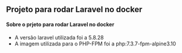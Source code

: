 ## Projeto para rodar Laravel no docker

#### Sobre o prjeto para rodar Laravel no docker
* A versão laravel utilizada foi a 5.8.28
* A imagem utilizada para o PHP-FPM foi a php:7.3.7-fpm-alpine3.10
